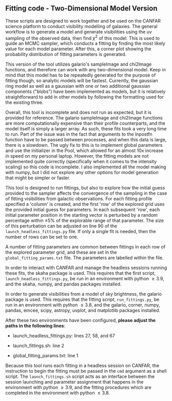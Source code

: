 ## Fitting code - Two-Dimensional Model Version

These scripts are designed to work together and be used on the CANFAR science platform to conduct visibility modelling of galaxies. The general workflow is to generate a model and generate visibilities using the uv sampling of the observed data, then find $\chi^2$ of this model. This is used to guide an MCMC sampler, which conducts a fitting by finding the most likely value for each model parameter. After this, a corner plot showing the probability distribution of fitting parameters is generated.

This version of the tool utilizes galario's sampleImage and chi2Image functions, and therefore can work with any two-dimensional model. Keep in mind that this model has to be repeatedly generated for the purpose of fitting though, so analytic models will be fastest. Currently, the gaussian ring model as well as a gaussian with one or two additional gaussian components ("blobs") have been implemented as models, but it is relatively straightforward to add in other models by following the formatting used for the existing three. 

Overall, this tool is incomplete and does not run as expected, but it is provided for reference. The galario sampleImage and chi2Image functions are more computationally expensive than their profile counterparts, and the model itself is simply a larger array. As such, these fits took a very long time to run. Part of the issue was in the fact that arguments to the lnpostfn function have to be passed between processes, and when this data is large, there is a slowdown. The ugly fix to this is to implement global parameters and use the initializer in the Pool, which allowed for an almost 10x increase in speed on my personal laptop. However, the fitting models are not implemented quite correctly (specifically when it comes to the intensity scaling) so this code is incomplete. I also implemented all the model making with numpy, but I did not explore any other options for model generation that might be simpler or faster. 

This tool is designed to run fittings, but also to explore how the initial guess provided to the sampler affects the convergence of the sampling in the case of fitting visibilities from galactic observations. For each fitting profile specified a 'column' is created, and the first 'row' of the explored grid uses the provided initial guess for parameters. In each subsequent 'row', each initial parameter position in the starting vector is perturbed by a random percentage within $\pm 5$% of the explorable range of that parameter. The size of this perturbation can be adjusted on line 90 of the `launch_headless_fittings.py` file. If only a single fit is needed, then the number of rows can be set to one. 

A number of fitting parameters are common between fittings in each row of the explored parameter grid, and these are set in the `global_fitting_params.txt` file. The parameters are labelled within the file.

In order to interact with CANFAR and manage the headless sessions running these fits, the skaha package is used. This requires that the first script, `launch_headless_fittings.py`, be run in an environment with python $\geq 3.9$, and the skaha, numpy, and pandas packages installed. 

In order to generate visibilities from a model of sky brightness, the galario package is used. This requires that the fitting script, `run_fittings.py`, be run in an environment with python $\leq 3.8$, and the galario, corner, numpy, pandas, emcee, scipy, astropy, uvplot, and matplotlib packages installed. 

After these two environments have been configured, **please adjust the paths in the following lines**:

- launch_headless_fittings.py: lines 27, 58, and 67

- launch_fittings.sh: line 2 

- global_fitting_params.txt: line 1

Because this tool runs each fitting in a headless session on CANFAR, the instruction to begin the fitting must be passed in the `cmd` argument as a shell script. The `launch_fittings.sh` script acts as an interface between the session launching and parameter assignment that happens in the environment with python $\geq 3.9$, and the fitting procedures which are completed in the environment with python $\leq 3.8$.
